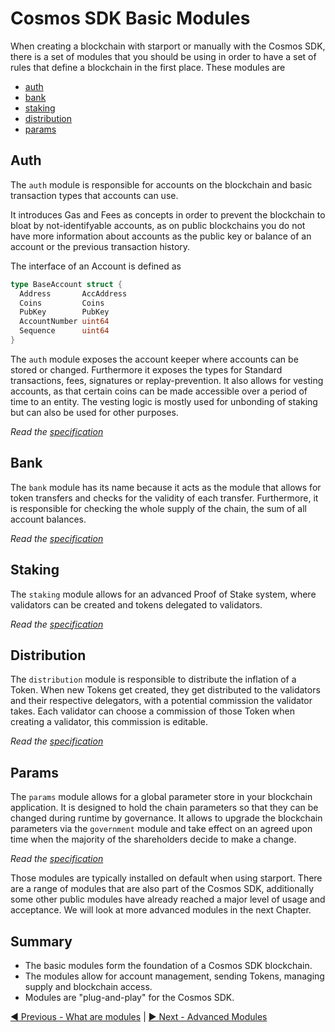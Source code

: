 # Cosmos SDK Basic Modules

When creating a blockchain with starport or manually with the Cosmos SDK, there is a set of modules that you should be using in order to have a set of rules that define a blockchain in the first place.
These modules are 

- [auth](#auth)
- [bank](#bank)
- [staking](#staking)
- [distribution](#distribution)
- [params](#params)

## Auth

The `auth` module is responsible for accounts on the blockchain and basic transaction types that accounts can use. 

It introduces Gas and Fees as concepts in order to prevent the blockchain to bloat by not-identifyable accounts, as on public blockchains you do not have more information about accounts as the public key or balance of an account or the previous transaction history. 

The interface of an Account is defined as

```go
type BaseAccount struct {
  Address       AccAddress
  Coins         Coins
  PubKey        PubKey
  AccountNumber uint64
  Sequence      uint64
}
```

The `auth` module exposes the account keeper where accounts can be stored or changed. Furthermore it exposes the types for Standard transactions, fees, signatures or replay-prevention. It also allows for vesting accounts, as that certain coins can be made accessible over a period of time to an entity. The vesting logic is mostly used for unbonding of staking but can also be used for other purposes.

_Read the [specification](https://github.com/cosmos/cosmos-sdk/blob/master/x/auth/spec/README.md)_

## Bank

The `bank` module has its name because it acts as the module that allows for token transfers and checks for the validity of each transfer. Furthermore, it is responsible for checking the whole supply of the chain, the sum of all account balances.

_Read the [specification](https://github.com/cosmos/cosmos-sdk/blob/master/x/bank/spec/README.md)_

## Staking

The `staking` module allows for an advanced Proof of Stake system, where validators can be created and tokens delegated to validators. 

_Read the [specification](https://github.com/cosmos/cosmos-sdk/blob/master/x/staking/spec/02_state_transitions.md#slashing)_

## Distribution

The `distribution` module is responsible to distribute the inflation of a Token. When new Tokens get created, they get distributed to the validators and their respective delegators, with a potential commission the validator takes. Each validator can choose a commission of those Token when creating a validator, this commission is editable.

_Read the [specification](https://github.com/cosmos/cosmos-sdk/blob/master/x/distribution/spec/README.md)_

## Params

The `params` module allows for a global parameter store in your blockchain application. It is designed to hold the chain parameters so that they can be changed during runtime by governance. It allows to upgrade the blockchain parameters via the `government` module and take effect on an agreed upon time when the majority of the shareholders decide to make a change.


_Read the [specification](https://github.com/cosmos/cosmos-sdk/blob/master/x/params/spec/README.md)_

Those modules are typically installed on default when using starport. There are a range of modules that are also part of the Cosmos SDK, additionally some other public modules have already reached a major level of usage and acceptance. We will look at more advanced modules in the next Chapter.

## Summary

- The basic modules form the foundation of a Cosmos SDK blockchain.
- The modules allow for account management, sending Tokens, managing supply and blockchain access.
- Modules are "plug-and-play" for the Cosmos SDK.

[◀️ Previous - What are modules](../../03%20modules/01_what_are_modules/01_what_are_modules.md) | [▶️ Next - Advanced Modules](../../03%20modules/03_advanced_modules/03_advanced_modules.md)  